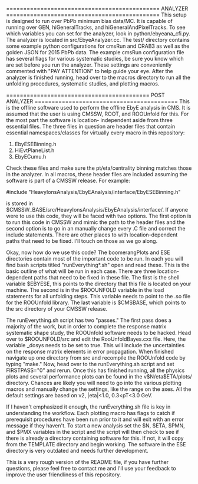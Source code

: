 ============================================= ANALYZER =============================================
This setup is designed to run over PbPb minimum bias data/MC.  It is capable of running over 
GEN, hiGeneralTracks, and hiGeneralAndPixelTracks.  To see which variables you can set for the 
analyzer, look in python/ebyeana_cfi.py. The analyzer is located in src/EbyeAnalyzer.cc. The 
test/ directory contains some example python configurations for cmsRun and CRAB3 as well as the 
golden JSON for 2015 PbPb data. The example cmsRun configuration file has several flags for various 
systematic studies, be sure you know which are set before you run the analyzer.  These settings 
are conveniently commented with "PAY ATTENTION" to help guide your eye. After the analyzer is 
finished running, head over to the macros directory to run all the 
unfolding procedures, systematic studies, and plotting macros.

========================================== POST ANALYZER ==========================================
This is the offline software used to perform the offline EbyE analysis in CMS.  It is assumed that 
the user is using CMSSW, ROOT, and ROOUnfold for this. For the most part the software is location- 
independent aside from three essential files.  The three files in question are header files that 
contain essential namespaces/classes for virtually every macro in this repository:

1. EbyESEBinning.h 
2. HiEvtPlaneList.h
3. EbyECumu.h

Check these files and make sure the pt/eta/centrality binning matches those in the analyzer. In all 
macros, these header files are included assuming the software is part of a CMSSW release.  For 
example:

#include "HeavyIonsAnalysis/EbyEAnalysis/interface/EbyESEBinning.h"

is stored in $CMSSW_BASE/src/HeavyIonsAnalysis/EbyEAnalysis/interface/. If anyone were to use this 
code, they will be faced with two options.  The first option  is to run this code in CMSSW and 
mimic the path to the header files and the second option is to go in an manually change every .C 
file and correct the include statements. There are other places to with location-dependent paths 
that need to be fixed.  I'll touch on those as we go along.

Okay, now how do we use this code? The boomerangPlots and ESE directories contain most of the 
important code to be run.  In each you will find bash scripts titled "runEverything*.sh" open and 
read these.  This is the basic outline of what will be run in each case.  There are three 
location-dependent paths that need to be fixed in these file.  The first is the shell variable 
$EBYESE, this points to the directory that this file is located on your machine.  The second is in 
the $ROOUNFOLD variable in the load statements for all unfolding steps.  This variable needs to 
point to the .so file for the ROOUnfold library. The last variable is $CMSBASE, which points to 
the src directory of your CMSSW release.

The runEverything.sh script has two "passes." The first pass does a majority of the work, but in 
order to complete the response matrix systematic shape study, the ROOUnfold software needs to be 
hacked.  Head over to $ROOUNFOLD/src and edit the RooUnfoldBayes.cxx file.  Here, the 
variable _dosys needs to be set to true.  This will include the uncertainties on the response 
matrix elements in error propagation. When finished navigate up one directory from src and 
recompile the ROOUnfold code by typing "make." Now, head over to the runEverything.sh script and 
set FIRSTPASS="0" and rerun. Once this has finished running, all the physics plots and 
several performance plots can be found in the v$N/eta$ETA/plots/ directory. Chances are likely you 
will need to go into the various plotting macros and manually change the settings, like the range on 
the axes.  All the default settings are based on v2, |eta|<1.0, 0.3<pT<3.0 GeV. 

If I haven't emphasized it enough, the runEverything.sh file is key in understanding the workflow. 
Each plotting macro has flags to catch if prerequisit procedures have been run prior to it and will 
exit with an error message if they haven't. To start a new analysis set the $N, $ETA, $PMN, and 
$PMX variables in the script and the script will then check to see if there is already a directory 
containing software for this.  If not, it will copy from the TEMPLATE directory and begin working. 
The software in the ESE directory is very outdated and needs further development. 

This is a very rough version of the README file, if you have further questions, please feel free 
to contact me and I'll use your feedback to improve the user friendliness of this repository. 


